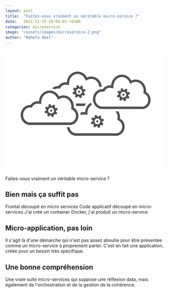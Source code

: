 ```yaml
---
layout: post
title:  "Faites-vous vraiment un véritable micro-service ?"
date:   2021-11-15 19:04:01 +0300
categories: microservice
image: "/assets/images/microservice-2.png"
author: "Mahefa Abel"
---
```


![Micro-service](/assets/images/microservice-2.png)

Faites-vous vraiment un véritable micro-service ?

## Bien mais ça suffit pas
Frontal découpé en micro services
Code applicatif découpé en micro-services
J'ai créé un container Docker, j'ai produit un micro-service  

## Micro-application, pas loin 
Il s'agit là d'une démarche qui n'est pas assez aboutie pour être présentée comme un micro-service à proprement parler. C'est en fait une application, créée pour un besoin très spécifique. 

## Une bonne compréhension
Une vraie suite micro-services qui suppose une réflexion data, mais également de l'orchestration et de la gestion de la cohérence.